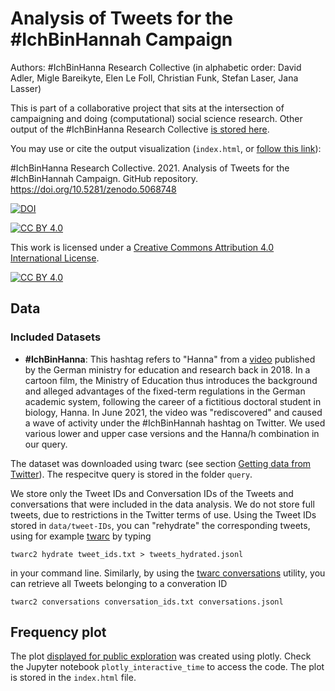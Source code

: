 # Analysis of Tweets for the #IchBinHannah Campaign

Authors: #IchBinHanna Research Collective
(in alphabetic order: David Adler, Migle Bareikyte, Elen Le Foll, Christian Funk, Stefan Laser, Jana Lasser)

This is part of a collaborative project that sits at the intersection of campaigning and doing (computational) social science research. Other output of the #IchBinHanna Research Collective [is stored here](https://github.com/LaserSteff/IchbinHanna).

You may use or cite the output visualization (```index.html```, or [follow this link](https://lasersteff.github.io/Hanna_time/)):

#IchBinHanna Research Collective. 2021. Analysis of Tweets for the #IchBinHannah Campaign. GitHub repository. https://doi.org/10.5281/zenodo.5068748

[![DOI](https://zenodo.org/badge/DOI/10.5281/zenodo.5068748.svg)](https://doi.org/10.5281/zenodo.5068748)


[![CC BY 4.0][cc-by-shield]][cc-by]

This work is licensed under a
[Creative Commons Attribution 4.0 International License][cc-by].

[![CC BY 4.0][cc-by-image]][cc-by]

[cc-by]: http://creativecommons.org/licenses/by/4.0/
[cc-by-image]: https://i.creativecommons.org/l/by/4.0/88x31.png
[cc-by-shield]: https://img.shields.io/badge/License-CC%20BY%204.0-lightgrey.svg

## Data  

### Included Datasets
* **#IchBinHanna**: This hashtag refers to "Hanna" from a [video](https://www.bmbf.de/de/media-video-16944.html) published by the German ministry for education and research back in 2018. In a cartoon film, the Ministry of Education thus introduces the background and alleged advantages of the fixed-term regulations in the German academic system, following the career of a fictitious doctoral student in biology, Hanna. In June 2021, the video was "rediscovered" and caused a wave of activity under the #IchBinHannah hashtag on Twitter. We used various lower and upper case versions and the Hanna/h combination in our query.

The dataset was downloaded using twarc (see section [Getting data from Twitter](#getting-data-from-twitter)). The respecitve query is stored in the folder ```query```.

We store only the Tweet IDs and Conversation IDs of the Tweets and conversations that were included in the data analysis. We do not store full tweets, due to restrictions in the Twitter terms of use. Using the Tweet IDs stored in ```data/tweet-IDs```, you can "rehydrate" the corresponding tweets, using for example [twarc](https://scholarslab.github.io/learn-twarc/06-twarc-command-basics#rehydrate-a-dataset) by typing  

```twarc2 hydrate tweet_ids.txt > tweets_hydrated.jsonl```  

in your command line. Similarly, by using the [twarc conversations](https://twarc-project.readthedocs.io/en/latest/twarc2/#conversations) utility, you can retrieve all Tweets belonging to a converation ID  

```twarc2 conversations conversation_ids.txt conversations.jsonl```

## Frequency plot
The plot [displayed for public exploration](https://lasersteff.github.io/Hanna_time/) was created using plotly. Check the Jupyter notebook ```plotly_interactive_time``` to access the code. The plot is stored in the ```index.html``` file.
